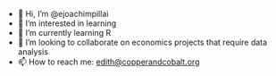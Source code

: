 - 👋 Hi, I’m @ejoachimpillai
- 👀 I’m interested in learning
- 🌱 I’m currently learning R
- 💞️ I’m looking to collaborate on economics projects that require data analysis
- 📫 How to reach me: edith@copperandcobalt.org

<!---
ejoachimpillai/ejoachimpillai is a ✨ special ✨ repository because its `README.md` (this file) appears on your GitHub profile.
You can click the Preview link to take a look at your changes.
--->
